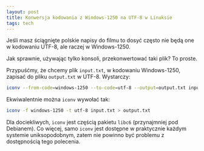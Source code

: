 ```yaml
---
layout: post
title: Konwersja kodowania z Windows-1250 na UTF-8 w Linuksie
tags: tech
---
```


Jeśli masz ściągnięte polskie napisy do filmu to dosyć często nie będą one w kodowaniu UTF-8, ale raczej w Windows-1250.

Jak sprawnie, używając tylko konsoli, przekonwertować taki plik? To proste.

Przypuśćmy, że chcemy plik `input.txt`, w kodowaniu Windows-1250, zapisać do pliku `output.txt` w UTF-8. Wystarczy:

```bash
iconv --from-code=windows-1250 --to-code=utf-8 --output=output.txt input.txt
```

Ekwiwalentnie można `iconv` wywołać tak:

```bash
iconv -f windows-1250 -t utf-8 input.txt > output.txt
```

Dla dociekliwych, `iconv` jest częścią pakietu `libc6` (przynajmniej pod Debianem). Co więcej, samo `iconv` jest dostępne w praktycznie każdym systemie uniksopodobnym, zatem nie powinno być problemu z dostępnością tego polecenia.
